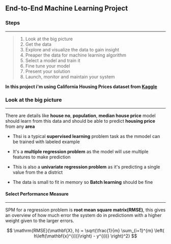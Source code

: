 ## End-to-End Machine Learning Project


### Steps 
---------
>1. Look at the big picture
>2. Get the data 
>3. Explore and visualize the data  to gain insight
>4. Preaper the data for machine learning algorithm
>5. Select a model and train it
>6. Fine tune your model
>7. Present your solution
>8. Launch, monitor and maintain your system
    


__In this project i'm using California Housing Prices dataset from [Kaggle](https://www.kaggle.com/datasets/harrywang/housing)__

### Look at the big picture 
---------------------------
 There are details like __house no__, __population__, __median house  price__ model should learn from this data and should be able to predict __housing price__ from any __area__

- Thsi is a typical __supervised learning__ problem task as the mmodel can be trained with labeled example 
- It's a __multiple regression problem__ as the model will use multiple features to make prediction
- This is also a __univariate regression problem__ as it's predicting a single value from the a district 

- The data is small to fit in memory so __Batch learning__ should be fine

#### Select Performance Measure
--------------------------------

SPM for a regression problem is  __root mean square matrix(RMSE)__, this gives an overview of how much  error the system do in predictionm with a higher weight given to the larger errors.

$$
\mathrm{RMSE}(\mathbf{X}, h) = \sqrt{\frac{1}{m} \sum_{i=1}^{m} \left( h\left(\mathbf{x}^{(i)}\right) - y^{(i)} \right)^2}
$$
